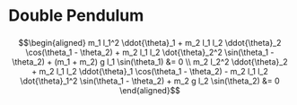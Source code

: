 # Double Pendulum

### 

$$\begin{aligned} m_1 l_1^2 \ddot{\theta}_1 + m_2 l_1 l_2 \ddot{\theta}_2 \cos(\theta_1 - \theta_2) 
                + m_2 l_1 l_2 \dot{\theta}_2^2 \sin(\theta_1 - \theta_2) + (m_1 + m_2) g l_1 \sin(\theta_1) &= 0 \\ m_2 l_2^2 \ddot{\theta}_2 + m_2 l_1 l_2 \ddot{\theta}_1 \cos(\theta_1 - \theta_2) - m_2 l_1 l_2 \dot{\theta}_1^2 \sin(\theta_1 - \theta_2) + m_2 g l_2 \sin(\theta_2) &= 0 \end{aligned}$$